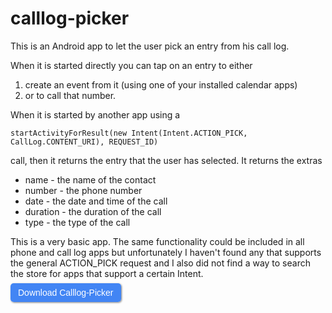 # calllog-picker
This is an Android app to let the user pick an entry from his call log.

When it is started directly you can tap on an entry to either
 
1. create an event from it (using one of your installed calendar apps)
2. or to call that number.

When it is started by another app using a 

```startActivityForResult(new Intent(Intent.ACTION_PICK, CallLog.CONTENT_URI), REQUEST_ID)```

call, then it returns the entry that the user has selected. It returns the extras

- name - the name of the contact
- number - the phone number
- date - the date and time of the call
- duration - the duration of the call
- type - the type of the call

This is a very basic app. The same functionality could be included in all phone and call log apps but unfortunately
I haven't found any that supports the general ACTION_PICK request and I also did not find a way to search the store
for apps that support a certain Intent.

<p>
<a href="https://github.com/dg76/calllog-picker/releases/download/v1.0/calllog-picker.apk" style="background-color: #4285F4; padding: 7px; padding-left: 12px; padding-right: 12px; color: white; border-radius: 5px; text-decoration: none; font-family: sans-serif; box-shadow: 1px 1px 3px gray;">Download Calllog-Picker</a>
</p>
